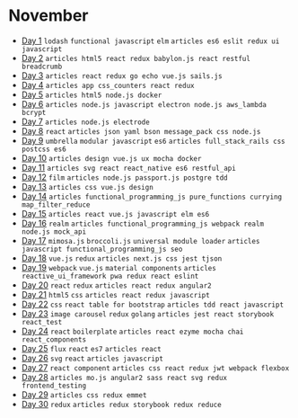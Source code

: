 # November

- [Day 1](11-01-2016.md) `lodash` `functional javascript` `elm` `articles es6 eslit redux ui javascript`
- [Day 2](11-02-2016.md) `articles html5 react redux babylon.js react restful breadcrumb`
- [Day 3](11-03-2016.md) `articles react redux go echo vue.js sails.js`
- [Day 4](11-04-2016.md) `articles app css_counters react redux`
- [Day 5](11-05-2016.md) `articles html5 node.js docker`
- [Day 6](11-06-2016.md) `articles node.js javascript electron node.js aws_lambda bcrypt`
- [Day 7](11-07-2016.md) `articles node.js electrode`
- [Day 8](11-08-2016.md) `react` `articles json yaml bson message_pack css node.js`
- [Day 9](11-09-2016.md) `umbrella` `modular javascript` `es6` `articles full_stack_rails css postcss es6`
- [Day 10](11-10-2016.md) `articles design vue.js ux mocha docker`
- [Day 11](11-11-2016.md) `articles svg react react_native es6 restful_api`
- [Day 12](11-12-2016.md) `film` `articles node.js passport.js postgre tdd`
- [Day 13](11-13-2016.md) `articles css vue.js design`
- [Day 14](11-14-2016.md) `articles functional_programming_js pure_functions currying map_filter_reduce`
- [Day 15](11-15-2016.md) `articles react vue.js javascript elm es6`
- [Day 16](11-16-2016.md) `realm` `articles functional_programming_js webpack realm node.js mock_api`
- [Day 17](11-17-2016.md) `mimosa.js` `broccoli.js` `universal module loader` `articles javascript functional_programming_js seo`
- [Day 18](11-18-2016.md) `vue.js` `redux` `articles next.js css jest tjson`
- [Day 19](11-19-2016.md) `webpack` `vue.js` `material components` `articles reactive_ui_framework pwa redux react eslint`
- [Day 20](11-20-2016.md) `react` `redux` `articles react redux angular2`
- [Day 21](11-21-2016.md) `html5` `css` `articles react redux javascript`
- [Day 22](11-22-2016.md) `css` `react table for bootstrap` `articles tdd react javascript`
- [Day 23](11-23-2016.md) `image carousel` `redux` `golang` `articles jest react storybook react_test`
- [Day 24](11-24-2016.md) `react` `boilerplate` `articles react ezyme mocha chai react_components`
- [Day 25](11-25-2016.md) `flux` `react` `es7` `articles react`
- [Day 26](11-26-2016.md) `svg` `react` `articles javascript`
- [Day 27](11-27-2016.md) `react component` `articles css react redux jwt webpack flexbox`
- [Day 28](11-28-2016.md) `articles mo.js angular2 sass react svg redux frontend_testing`
- [Day 29](11-29-2016.md) `articles css redux emmet`
- [Day 30](11-30-2016.md) `redux` `articles redux storybook redux reduce`
